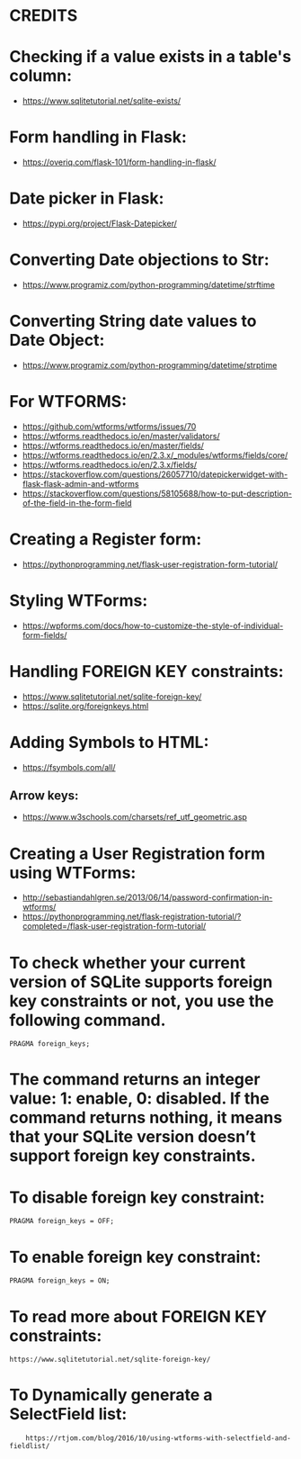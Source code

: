 # CREDITS


# Checking if a value exists in a table's column:
-   https://www.sqlitetutorial.net/sqlite-exists/

# Form handling in Flask:
-   https://overiq.com/flask-101/form-handling-in-flask/

# Date picker in Flask:
-   https://pypi.org/project/Flask-Datepicker/

# Converting Date objections to Str:
-   https://www.programiz.com/python-programming/datetime/strftime

# Converting String date values to Date Object:
-   https://www.programiz.com/python-programming/datetime/strptime


# For WTFORMS:
-   https://github.com/wtforms/wtforms/issues/70
-   https://wtforms.readthedocs.io/en/master/validators/
-   https://wtforms.readthedocs.io/en/master/fields/
-   https://wtforms.readthedocs.io/en/2.3.x/_modules/wtforms/fields/core/
-   https://wtforms.readthedocs.io/en/2.3.x/fields/
-   https://stackoverflow.com/questions/26057710/datepickerwidget-with-flask-flask-admin-and-wtforms
-   https://stackoverflow.com/questions/58105688/how-to-put-description-of-the-field-in-the-form-field

# Creating a Register form:
-   https://pythonprogramming.net/flask-user-registration-form-tutorial/

# Styling WTForms: 
-   https://wpforms.com/docs/how-to-customize-the-style-of-individual-form-fields/

# Handling FOREIGN KEY constraints:
- https://www.sqlitetutorial.net/sqlite-foreign-key/
- https://sqlite.org/foreignkeys.html

# Adding Symbols to HTML:
-   https://fsymbols.com/all/
## Arrow keys:
-   https://www.w3schools.com/charsets/ref_utf_geometric.asp

# Creating a User Registration form using WTForms:
-   http://sebastiandahlgren.se/2013/06/14/password-confirmation-in-wtforms/
-   https://pythonprogramming.net/flask-registration-tutorial/?completed=/flask-user-registration-form-tutorial/


# To check whether your current version of SQLite supports foreign key constraints or not, you use the following command.
```
PRAGMA foreign_keys;
```

# The command returns an integer value: 1: enable, 0: disabled. If the command returns nothing, it means that your SQLite version doesn’t support foreign key constraints.

# To disable foreign key constraint:
```
PRAGMA foreign_keys = OFF;
```

# To enable foreign key constraint:
```
PRAGMA foreign_keys = ON;
```

# To read more about FOREIGN KEY constraints:
```
https://www.sqlitetutorial.net/sqlite-foreign-key/
```

# To Dynamically generate a SelectField list:
```
    https://rtjom.com/blog/2016/10/using-wtforms-with-selectfield-and-fieldlist/

```
